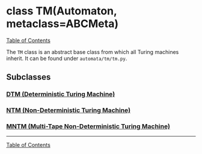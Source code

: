 # class TM(Automaton, metaclass=ABCMeta)

[Table of Contents](../README.md)

The `TM` class is an abstract base class from which all Turing machines inherit.
It can be found under `automata/tm/tm.py`.

## Subclasses

### [DTM (Deterministic Turing Machine)](class-dtm.md)
### [NTM (Non-Deterministic Turing Machine)](class-ntm.md)
### [MNTM (Multi-Tape Non-Deterministic Turing Machine)](class-mntm.md)

------

[Table of Contents](../README.md)
